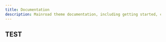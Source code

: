 ```yaml
---
title: Documentation
description: Mainroad theme documentation, including getting started, customization guides, and FAQ.
---
```


## TEST